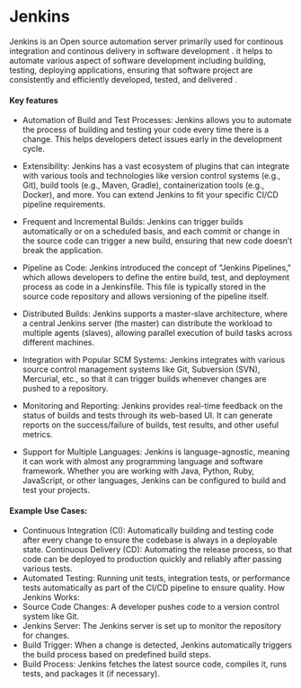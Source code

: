 # Jenkins

Jenkins is an Open source automation server primarily used for continous integration and continous delivery in software development . it helps to automate various aspect of software development including building, testing, deploying applications, ensuring that software project are consistently and efficiently developed, tested, and delivered .

#### Key features

+ Automation of Build and Test Processes: Jenkins allows you to automate the process of building and testing your code every time there is a change. This helps developers detect issues early in the development cycle.

+ Extensibility: Jenkins has a vast ecosystem of plugins that can integrate with various tools and technologies like version control systems (e.g., Git), build tools (e.g., Maven, Gradle), containerization tools (e.g., Docker), and more. You can extend Jenkins to fit your specific CI/CD pipeline requirements.

+ Frequent and Incremental Builds: Jenkins can trigger builds automatically or on a scheduled basis, and each commit or change in the source code can trigger a new build, ensuring that new code doesn’t break the application.

+ Pipeline as Code: Jenkins introduced the concept of "Jenkins Pipelines," which allows developers to define the entire build, test, and deployment process as code in a Jenkinsfile. This file is typically stored in the source code repository and allows versioning of the pipeline itself.

+ Distributed Builds: Jenkins supports a master-slave architecture, where a central Jenkins server (the master) can distribute the workload to multiple agents (slaves), allowing parallel execution of build tasks across different machines.

+ Integration with Popular SCM Systems: Jenkins integrates with various source control management systems like Git, Subversion (SVN), Mercurial, etc., so that it can trigger builds whenever changes are pushed to a repository.

+ Monitoring and Reporting: Jenkins provides real-time feedback on the status of builds and tests through its web-based UI. It can generate reports on the success/failure of builds, test results, and other useful metrics.

+ Support for Multiple Languages: Jenkins is language-agnostic, meaning it can work with almost any programming language and software framework. Whether you are working with Java, Python, Ruby, JavaScript, or other languages, Jenkins can be configured to build and test your projects.

#### Example Use Cases:
+ Continuous Integration (CI): Automatically building and testing code after every change to ensure the codebase is always in a deployable state.
Continuous Delivery (CD): Automating the release process, so that code can be deployed to production quickly and reliably after passing various tests.
+ Automated Testing: Running unit tests, integration tests, or performance tests automatically as part of the CI/CD pipeline to ensure quality.
How Jenkins Works:
+ Source Code Changes: A developer pushes code to a version control system like Git.
+ Jenkins Server: The Jenkins server is set up to monitor the repository for changes.
+ Build Trigger: When a change is detected, Jenkins automatically triggers the build process based on predefined build steps.
+ Build Process: Jenkins fetches the latest source code, compiles it, runs tests, and packages it (if necessary).
